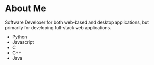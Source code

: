 # About Me

Software Developer for both web-based and desktop applications, but primarily for developing full-stack web applications.

* Python
* Javascript
* C
* C++
* Java